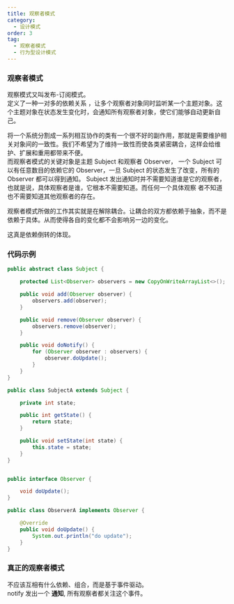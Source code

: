 ```yaml
---
title: 观察者模式
category:
  - 设计模式
order: 3
tag:
  - 观察者模式
  - 行为型设计模式
---
```


### 观察者模式
观察模式又叫发布-订阅模式。   
定义了一种一对多的依赖关系 ，让多个观察者对象同时监听某一个主题对象。这个主题对象在状态发生变化时，会通知所有观察者对象，使它们能够自动更新自己。  

将一个系统分割成一系列相互协作的类有一个很不好的副作用，那就是需要维护相关对象间的一致性。我们不希望为了维持一致性而使各类紧密耦合，这样会给维护、扩展和重用都带来不便。  
而观察者模式的关键对象是主题 Subject 和观察者 Observer， 一个 Subject 可以有任意数目的依赖它的 Observer，一旦 Subject 的状态发生了改变，所有的 Observer 都可以得到通知。 Subject 发出通知时并不需要知道谁是它的观察者，也就是说，具体观察者是谁，它根本不需要知道。而任何一个具体观察 者不知道也不需要知道其他观察者的存在。  

观察者模式所做的工作其实就是在解除耦合。让耦合的双方都依赖于抽象，而不是依赖于具体。从而使得各自的变化都不会影响另一边的变化。  

这真是依赖倒转的体现。


### 代码示例
```java
public abstract class Subject {

    protected List<Observer> observers = new CopyOnWriteArrayList<>();

    public void add(Observer observer) {
        observers.add(observer);
    }

    public void remove(Observer observer) {
        observers.remove(observer);
    }

    public void doNotify() {
        for (Observer observer : observers) {
            observer.doUpdate();
        }
    }
}

public class SubjectA extends Subject {

    private int state;

    public int getState() {
        return state;
    }

    public void setState(int state) {
        this.state = state;
    }
}


public interface Observer {

    void doUpdate();
}

public class ObserverA implements Observer {

    @Override
    public void doUpdate() {
        System.out.println("do update");
    }
}
```

### 真正的观察者模式
不应该互相有什么依赖、组合，而是基于事件驱动。  
notify 发出一个 **通知**, 所有观察者都关注这个事件。